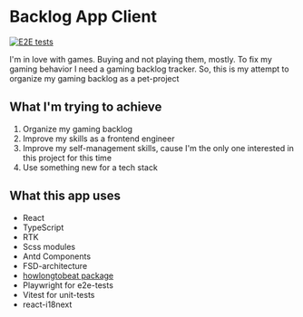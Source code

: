 # Backlog App Client

[![E2E tests](https://github.com/NeiruBugz/backlog-app/actions/workflows/playwright.yml/badge.svg)](https://github.com/NeiruBugz/backlog-app/actions/workflows/playwright.yml)

I'm in love with games. Buying and not playing them, mostly.
To fix my gaming behavior I need a gaming backlog tracker.
So, this is my attempt to organize my gaming backlog as a pet-project

## What I'm trying to achieve

1. Organize my gaming backlog
2. Improve my skills as a frontend engineer
3. Improve my self-management skills, cause I'm the only one interested in this project for this time
4. Use something new for a tech stack

## What this app uses

* React
* TypeScript
* RTK
* Scss modules
* Antd Components
* FSD-architecture
* [howlongtobeat package](https://github.com/ckatzorke/howlongtobeat)
* Playwright for e2e-tests
* Vitest for unit-tests
* react-i18next
